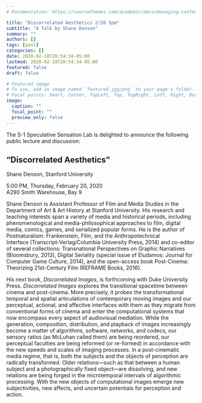 ```yaml
---
# Documentation: https://sourcethemes.com/academic/docs/managing-content/

title: "Discorrelated Aesthetics 2/20 5pm"
subtitle: "A Talk by Shane Denson"
summary: ""
authors: []
tags: [past]
categories: []
date: 2020-02-18T20:54:34-05:00
lastmod: 2020-02-18T20:54:34-05:00
featured: false
draft: false

# Featured image
# To use, add an image named `featured.jpg/png` to your page's folder.
# Focal points: Smart, Center, TopLeft, Top, TopRight, Left, Right, BottomLeft, Bottom, BottomRight.
image:
  caption: ""
  focal_point: ""
  preview_only: false
---
```

The S-1 Speculative Sensation Lab is delighted to announce the following public lecture and discussion:

## “Discorrelated Aesthetics”  
Shane Denson, Stanford University

5:00 PM, Thursday, February 20, 2020  
A290 Smith Warehouse, Bay 9

Shane Denson is Assistant Professor of Film and Media Studies in the Department of Art & Art History at Stanford University. His research and teaching interests span a variety of media and historical periods, including phenomenological and media-philosophical approaches to film, digital media, comics, games, and serialized popular forms. He is the author of Postnaturalism: Frankenstein, Film, and the Anthropotechnical Interface (Transcript-Verlag/Columbia University Press, 2014) and co-editor of several collections: Transnational Perspectives on Graphic Narratives (Bloomsbury, 2013), Digital Seriality (special issue of Eludamos: Journal for Computer Game Culture, 2014), and the open-access book Post-Cinema: Theorizing 21st-Century Film (REFRAME Books, 2016).

His next book, *Discorrelated Images*, is forthcoming with Duke University Press. *Discorrelated Images* explores the transitional spacetime between cinema and post-cinema. More precisely, it probes the transformational temporal and spatial articulations of contemporary moving images and our perceptual, actional, and affective interfaces with them as they migrate from conventional forms of cinema and enter the computational systems that now encompass every aspect of audiovisual mediation. While the generation, composition, distribution, and playback of images increasingly become a matter of algorithms, software, networks, and codecs, our sensory ratios (as McLuhan called them) are being reordered, our perceptual faculties are being reformed (or re-formed) in accordance with the new speeds and scales of imaging processes. In a post-cinematic media regime, that is, both the subjects and the objects of perception are radically transformed. Older relations—such as that between a human subject and a photographically fixed object—are dissolving, and new relations are being forged in the microtemporal intervals of algorithmic processing. With the new objects of computational images emerge new subjectivities, new affects, and uncertain potentials for perception and action.